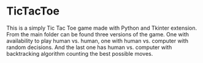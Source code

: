 # TicTacToe

This is a simply Tic Tac Toe game made with Python and Tkinter extension. From the main folder can be found three versions of the game. One with availability to play human vs. human, one with human vs. computer with random decisions. And the last one has human vs. computer with backtracking algorithm counting the best possible moves. 
